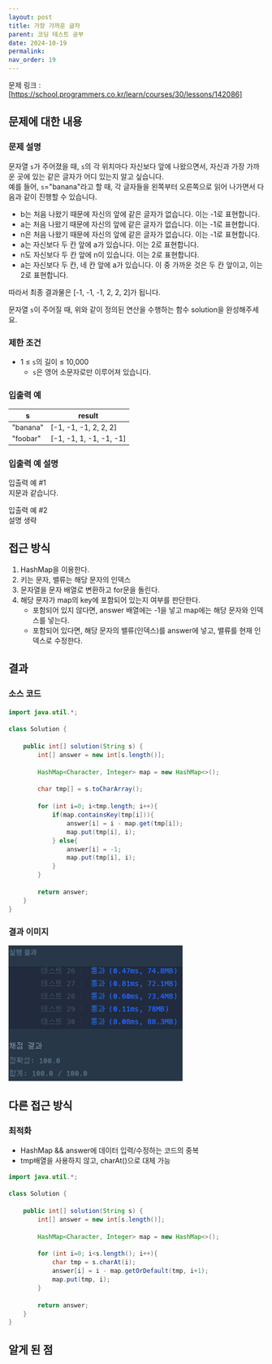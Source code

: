 ```yaml
---
layout: post
title: 가장 가까운 글자
parent: 코딩 테스트 공부
date: 2024-10-19
permalink:
nav_order: 19
---
```


문제 링크 : [https://school.programmers.co.kr/learn/courses/30/lessons/142086]

## 문제에 대한 내용

### 문제 설명

문자열 `s`가 주어졌을 때, `s`의 각 위치마다 자신보다 앞에 나왔으면서, 자신과 가장 가까운 곳에 있는 같은 글자가 어디 있는지 알고 싶습니다.  
예를 들어, `s`="banana"라고 할 때, 각 글자들을 왼쪽부터 오른쪽으로 읽어 나가면서 다음과 같이 진행할 수 있습니다.

- b는 처음 나왔기 때문에 자신의 앞에 같은 글자가 없습니다. 이는 -1로 표현합니다.
- a는 처음 나왔기 때문에 자신의 앞에 같은 글자가 없습니다. 이는 -1로 표현합니다.
- n은 처음 나왔기 때문에 자신의 앞에 같은 글자가 없습니다. 이는 -1로 표현합니다.
- a는 자신보다 두 칸 앞에 a가 있습니다. 이는 2로 표현합니다.
- n도 자신보다 두 칸 앞에 n이 있습니다. 이는 2로 표현합니다.
- a는 자신보다 두 칸, 네 칸 앞에 a가 있습니다. 이 중 가까운 것은 두 칸 앞이고, 이는 2로 표현합니다.

따라서 최종 결과물은 [-1, -1, -1, 2, 2, 2]가 됩니다.

문자열 `s`이 주어질 때, 위와 같이 정의된 연산을 수행하는 함수 solution을 완성해주세요.

### 제한 조건

- 1 ≤ `s`의 길이 ≤ 10,000
  - `s`은 영어 소문자로만 이루어져 있습니다.

### 입출력 예

| s        | result                  |
| -------- | ----------------------- |
| "banana" | [-1, -1, -1, 2, 2, 2]   |
| "foobar" | [-1, -1, 1, -1, -1, -1] |

### 입출력 예 설명

입출력 예 #1  
지문과 같습니다.

입출력 예 #2  
설명 생략

## 접근 방식

1. HashMap을 이용한다.
2. 키는 문자, 밸류는 해당 문자의 인덱스
3. 문자열을 문자 배열로 변환하고 for문을 돌린다.
4. 해당 문자가 map의 key에 포함되어 있는지 여부를 판단한다.
   - 포함되어 있지 않다면, answer 배열에는 -1을 넣고 map에는 해당 문자와 인덱스를 넣는다.
   - 포함되어 있다면, 해당 문자의 밸류(인덱스)를 answer에 넣고, 밸류를 현재 인덱스로 수정한다.

## 결과

### 소스 코드

```java
import java.util.*;

class Solution {

    public int[] solution(String s) {
        int[] answer = new int[s.length()];

        HashMap<Character, Integer> map = new HashMap<>();

        char tmp[] = s.toCharArray();

        for (int i=0; i<tmp.length; i++){
            if(map.containsKey(tmp[i])){
                answer[i] = i - map.get(tmp[i]);
                map.put(tmp[i], i);
            } else{
                answer[i] = -1;
                map.put(tmp[i], i);
            }
        }

        return answer;
    }
}
```

### 결과 이미지

![alt text](/공부/코딩-테스트-공부/image-28.png)

## 다른 접근 방식

### 최적화

- HashMap && answer에 데이터 입력/수정하는 코드의 중복
- tmp배열을 사용하지 않고, charAt()으로 대체 가능

```java
import java.util.*;

class Solution {

    public int[] solution(String s) {
        int[] answer = new int[s.length()];

        HashMap<Character, Integer> map = new HashMap<>();

        for (int i=0; i<s.length(); i++){
            char tmp = s.charAt(i);
            answer[i] = i - map.getOrDefault(tmp, i+1);
            map.put(tmp, i);
        }

        return answer;
    }
}
```

## 알게 된 점

[https://school.programmers.co.kr/learn/courses/30/lessons/142086]: https://school.programmers.co.kr/learn/courses/30/lessons/142086
